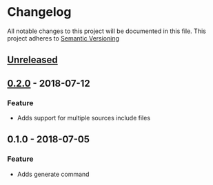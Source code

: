 # Changelog

All notable changes to this project will be documented in this file.
This project adheres to [Semantic Versioning](http://semver.org/spec/v2.0.0.html)


<a name="unreleased"></a>
## [Unreleased]


<a name="0.2.0"></a>
## [0.2.0] - 2018-07-12
### Feature
- Adds support for multiple sources include files


<a name="0.1.0"></a>
## 0.1.0 - 2018-07-05
### Feature
- Adds generate command


[Unreleased]: https://github.com/yurrriq/dinamo/compare/0.2.0...HEAD
[0.2.0]: https://github.com/yurrriq/dinamo/compare/0.1.0...0.2.0
